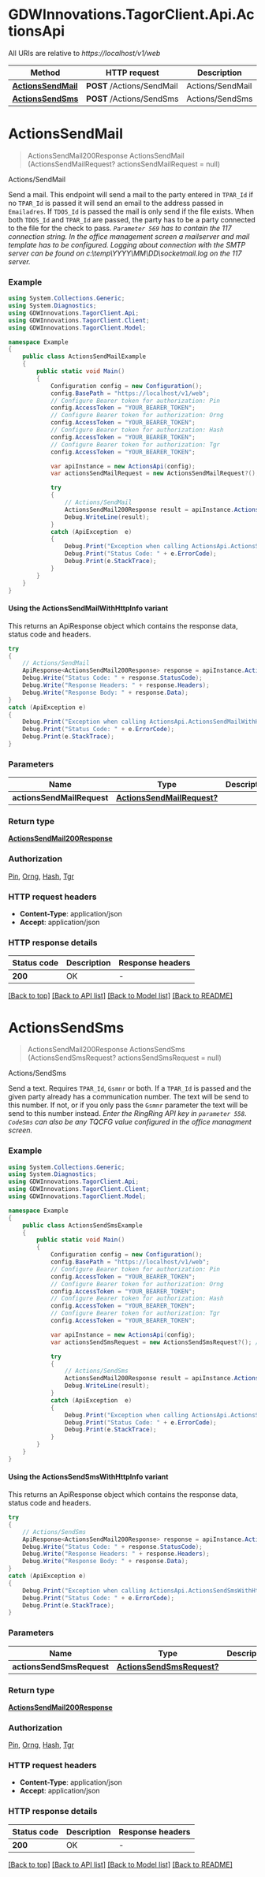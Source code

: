 # GDWInnovations.TagorClient.Api.ActionsApi

All URIs are relative to *https://localhost/v1/web*

| Method | HTTP request | Description |
|--------|--------------|-------------|
| [**ActionsSendMail**](ActionsApi.md#actionssendmail) | **POST** /Actions/SendMail | Actions/SendMail |
| [**ActionsSendSms**](ActionsApi.md#actionssendsms) | **POST** /Actions/SendSms | Actions/SendSms |

<a id="actionssendmail"></a>
# **ActionsSendMail**
> ActionsSendMail200Response ActionsSendMail (ActionsSendMailRequest? actionsSendMailRequest = null)

Actions/SendMail

Send a mail. This endpoint will send a mail to the party entered in `TPAR_Id` if no `TPAR_Id` is passed it will send an email to the address passed in `Emailadres`. If `TDOS_Id` is passed the mail is only send if the file exists. When both `TDOS_Id` and `TPAR_Id` are passed, the party has to be a party connected to the file for the check to pass.   _`Parameter 569` has to contain the 117 connection string. In the office management screen a mailserver and mail template has to be configured. Logging about connection with the SMTP server can be found on c:\\temp\\YYYY\\MM\\DD\\socketmail.log on the 117 server._

### Example
```csharp
using System.Collections.Generic;
using System.Diagnostics;
using GDWInnovations.TagorClient.Api;
using GDWInnovations.TagorClient.Client;
using GDWInnovations.TagorClient.Model;

namespace Example
{
    public class ActionsSendMailExample
    {
        public static void Main()
        {
            Configuration config = new Configuration();
            config.BasePath = "https://localhost/v1/web";
            // Configure Bearer token for authorization: Pin
            config.AccessToken = "YOUR_BEARER_TOKEN";
            // Configure Bearer token for authorization: Orng
            config.AccessToken = "YOUR_BEARER_TOKEN";
            // Configure Bearer token for authorization: Hash
            config.AccessToken = "YOUR_BEARER_TOKEN";
            // Configure Bearer token for authorization: Tgr
            config.AccessToken = "YOUR_BEARER_TOKEN";

            var apiInstance = new ActionsApi(config);
            var actionsSendMailRequest = new ActionsSendMailRequest?(); // ActionsSendMailRequest? |  (optional) 

            try
            {
                // Actions/SendMail
                ActionsSendMail200Response result = apiInstance.ActionsSendMail(actionsSendMailRequest);
                Debug.WriteLine(result);
            }
            catch (ApiException  e)
            {
                Debug.Print("Exception when calling ActionsApi.ActionsSendMail: " + e.Message);
                Debug.Print("Status Code: " + e.ErrorCode);
                Debug.Print(e.StackTrace);
            }
        }
    }
}
```

#### Using the ActionsSendMailWithHttpInfo variant
This returns an ApiResponse object which contains the response data, status code and headers.

```csharp
try
{
    // Actions/SendMail
    ApiResponse<ActionsSendMail200Response> response = apiInstance.ActionsSendMailWithHttpInfo(actionsSendMailRequest);
    Debug.Write("Status Code: " + response.StatusCode);
    Debug.Write("Response Headers: " + response.Headers);
    Debug.Write("Response Body: " + response.Data);
}
catch (ApiException e)
{
    Debug.Print("Exception when calling ActionsApi.ActionsSendMailWithHttpInfo: " + e.Message);
    Debug.Print("Status Code: " + e.ErrorCode);
    Debug.Print(e.StackTrace);
}
```

### Parameters

| Name | Type | Description | Notes |
|------|------|-------------|-------|
| **actionsSendMailRequest** | [**ActionsSendMailRequest?**](ActionsSendMailRequest?.md) |  | [optional]  |

### Return type

[**ActionsSendMail200Response**](ActionsSendMail200Response.md)

### Authorization

[Pin](../README.md#Pin), [Orng](../README.md#Orng), [Hash](../README.md#Hash), [Tgr](../README.md#Tgr)

### HTTP request headers

 - **Content-Type**: application/json
 - **Accept**: application/json


### HTTP response details
| Status code | Description | Response headers |
|-------------|-------------|------------------|
| **200** | OK |  -  |

[[Back to top]](#) [[Back to API list]](../README.md#documentation-for-api-endpoints) [[Back to Model list]](../README.md#documentation-for-models) [[Back to README]](../README.md)

<a id="actionssendsms"></a>
# **ActionsSendSms**
> ActionsSendMail200Response ActionsSendSms (ActionsSendSmsRequest? actionsSendSmsRequest = null)

Actions/SendSms

Send a text. Requires `TPAR_Id`, `Gsmnr` or both. If a `TPAR_Id` is passed and the given party already has a communication number. The text will be send to this number. If not, or if you only pass the `Gsmnr` parameter the text will be send to this number instead.   _Enter the RingRing API key in `parameter 558`. `CodeSms` can also be any TQCFG value configured in the office managment screen._

### Example
```csharp
using System.Collections.Generic;
using System.Diagnostics;
using GDWInnovations.TagorClient.Api;
using GDWInnovations.TagorClient.Client;
using GDWInnovations.TagorClient.Model;

namespace Example
{
    public class ActionsSendSmsExample
    {
        public static void Main()
        {
            Configuration config = new Configuration();
            config.BasePath = "https://localhost/v1/web";
            // Configure Bearer token for authorization: Pin
            config.AccessToken = "YOUR_BEARER_TOKEN";
            // Configure Bearer token for authorization: Orng
            config.AccessToken = "YOUR_BEARER_TOKEN";
            // Configure Bearer token for authorization: Hash
            config.AccessToken = "YOUR_BEARER_TOKEN";
            // Configure Bearer token for authorization: Tgr
            config.AccessToken = "YOUR_BEARER_TOKEN";

            var apiInstance = new ActionsApi(config);
            var actionsSendSmsRequest = new ActionsSendSmsRequest?(); // ActionsSendSmsRequest? |  (optional) 

            try
            {
                // Actions/SendSms
                ActionsSendMail200Response result = apiInstance.ActionsSendSms(actionsSendSmsRequest);
                Debug.WriteLine(result);
            }
            catch (ApiException  e)
            {
                Debug.Print("Exception when calling ActionsApi.ActionsSendSms: " + e.Message);
                Debug.Print("Status Code: " + e.ErrorCode);
                Debug.Print(e.StackTrace);
            }
        }
    }
}
```

#### Using the ActionsSendSmsWithHttpInfo variant
This returns an ApiResponse object which contains the response data, status code and headers.

```csharp
try
{
    // Actions/SendSms
    ApiResponse<ActionsSendMail200Response> response = apiInstance.ActionsSendSmsWithHttpInfo(actionsSendSmsRequest);
    Debug.Write("Status Code: " + response.StatusCode);
    Debug.Write("Response Headers: " + response.Headers);
    Debug.Write("Response Body: " + response.Data);
}
catch (ApiException e)
{
    Debug.Print("Exception when calling ActionsApi.ActionsSendSmsWithHttpInfo: " + e.Message);
    Debug.Print("Status Code: " + e.ErrorCode);
    Debug.Print(e.StackTrace);
}
```

### Parameters

| Name | Type | Description | Notes |
|------|------|-------------|-------|
| **actionsSendSmsRequest** | [**ActionsSendSmsRequest?**](ActionsSendSmsRequest?.md) |  | [optional]  |

### Return type

[**ActionsSendMail200Response**](ActionsSendMail200Response.md)

### Authorization

[Pin](../README.md#Pin), [Orng](../README.md#Orng), [Hash](../README.md#Hash), [Tgr](../README.md#Tgr)

### HTTP request headers

 - **Content-Type**: application/json
 - **Accept**: application/json


### HTTP response details
| Status code | Description | Response headers |
|-------------|-------------|------------------|
| **200** | OK |  -  |

[[Back to top]](#) [[Back to API list]](../README.md#documentation-for-api-endpoints) [[Back to Model list]](../README.md#documentation-for-models) [[Back to README]](../README.md)

